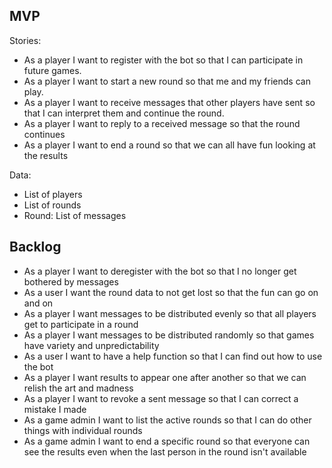 ## MVP

Stories:
* As a player I want to register with the bot so that I can participate in future games.
* As a player I want to start a new round so that me and my friends can play.
* As a player I want to receive messages that other players have sent so that I can interpret them and continue the round.
* As a player I want to reply to a received message so that the round continues
* As a player I want to end a round so that we can all have fun looking at the results

Data:
* List of players
* List of rounds
* Round: List of messages

## Backlog
* As a player I want to deregister with the bot so that I no longer get bothered by messages
* As a user I want the round data to not get lost so that the fun can go on and on
* As a player I want messages to be distributed evenly so that all players get to participate in a round
* As a player I want messages to be distributed randomly so that games have variety and unpredictability
* As a user I want to have a help function so that I can find out how to use the bot
* As a player I want results to appear one after another so that we can relish the art and madness
* As a player I want to revoke a sent message so that I can correct a mistake I made
* As a game admin I want to list the active rounds so that I can do other things with individual rounds
* As a game admin I want to end a specific round so that everyone can see the results even when the last person in the round isn't available